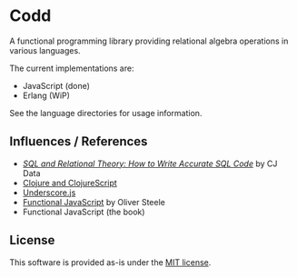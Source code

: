 Codd
====

A functional programming library providing relational algebra operations in various languages.

The current implementations are:

 * JavaScript (done)
 * Erlang (WiP)

See the language directories for usage information.

Influences / References
-----------------------

* *[SQL and Relational Theory: How to Write Accurate SQL Code](http://www.amazon.com/gp/product/1449316409/?tag=fogus-20)* by CJ Data
* [Clojure and ClojureScript](http://www.clojuredocs.org)
* [Underscore.js](http://underscorejs.org/)
* [Functional JavaScript](http://osteele.com/sources/javascript/functional/) by Oliver Steele
* Functional JavaScript (the book)

License
-------

This software is provided as-is under the [MIT license](http://opensource.org/licenses/MIT).
